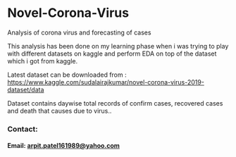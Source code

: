 # Novel-Corona-Virus
Analysis of corona virus and forecasting of cases

This analysis has been done on my learning phase when i was trying to play with different datasets on kaggle and perform EDA on top of the dataset which i got from kaggle.

Latest dataset can be downloaded from :
https://www.kaggle.com/sudalairajkumar/novel-corona-virus-2019-dataset/data

Dataset contains daywise total records of confirm cases, recovered cases and death that causes due to virus..

### Contact:

#### Email: arpit.patel161989@yahoo.com

